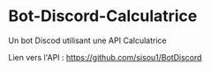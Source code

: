 # Bot-Discord-Calculatrice
Un bot Discod utilisant une API Calculatrice

Lien vers l'API : https://github.com/sisou1/BotDiscord
